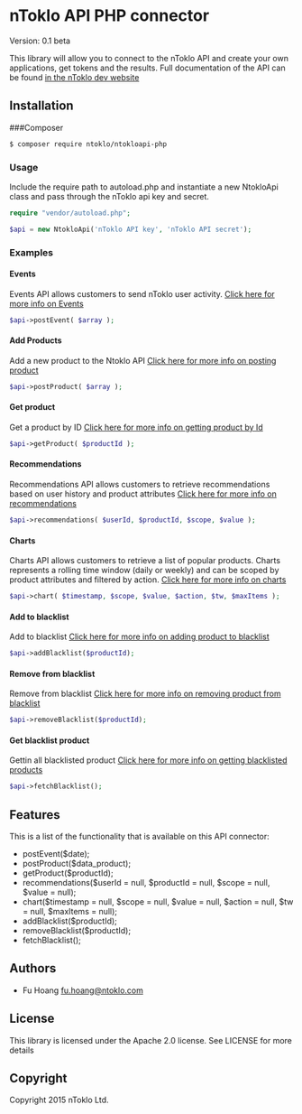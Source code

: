 # nToklo API PHP connector

Version: 0.1 beta

This library will allow you to connect to the nToklo API and create your own applications, get tokens and the results. Full documentation of the API can be found [in the nToklo dev website](https://docs.ntoklo.com)

## Installation

###Composer

``` bash
$ composer require ntoklo/ntokloapi-php

```


### Usage

Include the require path to autoload.php and instantiate a new NtokloApi class and pass through the nToklo api key and secret.

``` php
require "vendor/autoload.php";

$api = new NtokloApi('nToklo API key', 'nToklo API secret');

```

### Examples

#### Events

Events API allows customers to send nToklo user activity.
[Click here for more info on Events](http://docs.ntoklo.com/start.php/api_reference:events)

``` php
$api->postEvent( $array );

```

#### Add Products

Add a new product to the Ntoklo API
[Click here for more info on posting product](http://docs.ntoklo.com/start.php/api_reference:products)

``` php
$api->postProduct( $array );

```

#### Get product

Get a product by ID
[Click here for more info on getting product by Id](http://docs.ntoklo.com/start.php/api_reference:products)

``` php
$api->getProduct( $productId );

```

#### Recommendations

Recommendations API allows customers to retrieve recommendations based on user history and product attributes
[Click here for more info on recommendations](http://docs.ntoklo.com/start.php/api_reference:recommendations)

``` php
$api->recommendations( $userId, $productId, $scope, $value );

```


#### Charts

Charts API allows customers to retrieve a list of popular products. Charts represents a rolling time window (daily or weekly) and can be scoped by product attributes and filtered by action.
[Click here for more info on charts](http://docs.ntoklo.com/start.php/api_reference:charts)

``` php
$api->chart( $timestamp, $scope, $value, $action, $tw, $maxItems );

```


#### Add to blacklist

Add to blacklist
[Click here for more info on adding product to blacklist](http://docs.ntoklo.com/start.php/api_reference:blacklist)

``` php
$api->addBlacklist($productId);

```

#### Remove from blacklist

Remove from blacklist
[Click here for more info on removing product from blacklist](http://docs.ntoklo.com/start.php/api_reference:blacklist)

``` php
$api->removeBlacklist($productId);

```


#### Get blacklist product

Gettin all blacklisted product
[Click here for more info on getting blacklisted products](http://docs.ntoklo.com/start.php/api_reference:blacklist)

```php
$api->fetchBlacklist();

```


## Features

This is a list of the functionality that is available on this API connector:

* postEvent($date);
* postProduct($data_product);
* getProduct($productId);
* recommendations($userId = null, $productId = null, $scope = null, $value = null);
* chart($timestamp = null, $scope = null, $value = null, $action = null, $tw = null, $maxItems = null);
* addBlacklist($productId);
* removeBlacklist($productId);
* fetchBlacklist();


## Authors

- Fu Hoang <fu.hoang@ntoklo.com>

## License

This library is licensed under the Apache 2.0 license. See LICENSE for more
details

## Copyright

Copyright 2015 nToklo Ltd.

